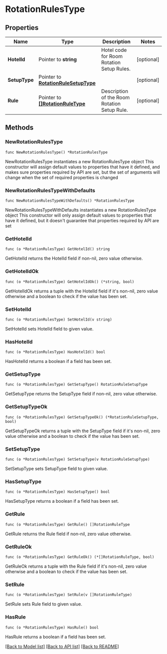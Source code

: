 # RotationRulesType

## Properties

Name | Type | Description | Notes
------------ | ------------- | ------------- | -------------
**HotelId** | Pointer to **string** | Hotel code for Room Rotation Setup Rules. | [optional] 
**SetupType** | Pointer to [**RotationRuleSetupType**](RotationRuleSetupType.md) |  | [optional] 
**Rule** | Pointer to [**[]RotationRuleType**](RotationRuleType.md) | Description of the Room Rotation Setup Rule. | [optional] 

## Methods

### NewRotationRulesType

`func NewRotationRulesType() *RotationRulesType`

NewRotationRulesType instantiates a new RotationRulesType object
This constructor will assign default values to properties that have it defined,
and makes sure properties required by API are set, but the set of arguments
will change when the set of required properties is changed

### NewRotationRulesTypeWithDefaults

`func NewRotationRulesTypeWithDefaults() *RotationRulesType`

NewRotationRulesTypeWithDefaults instantiates a new RotationRulesType object
This constructor will only assign default values to properties that have it defined,
but it doesn't guarantee that properties required by API are set

### GetHotelId

`func (o *RotationRulesType) GetHotelId() string`

GetHotelId returns the HotelId field if non-nil, zero value otherwise.

### GetHotelIdOk

`func (o *RotationRulesType) GetHotelIdOk() (*string, bool)`

GetHotelIdOk returns a tuple with the HotelId field if it's non-nil, zero value otherwise
and a boolean to check if the value has been set.

### SetHotelId

`func (o *RotationRulesType) SetHotelId(v string)`

SetHotelId sets HotelId field to given value.

### HasHotelId

`func (o *RotationRulesType) HasHotelId() bool`

HasHotelId returns a boolean if a field has been set.

### GetSetupType

`func (o *RotationRulesType) GetSetupType() RotationRuleSetupType`

GetSetupType returns the SetupType field if non-nil, zero value otherwise.

### GetSetupTypeOk

`func (o *RotationRulesType) GetSetupTypeOk() (*RotationRuleSetupType, bool)`

GetSetupTypeOk returns a tuple with the SetupType field if it's non-nil, zero value otherwise
and a boolean to check if the value has been set.

### SetSetupType

`func (o *RotationRulesType) SetSetupType(v RotationRuleSetupType)`

SetSetupType sets SetupType field to given value.

### HasSetupType

`func (o *RotationRulesType) HasSetupType() bool`

HasSetupType returns a boolean if a field has been set.

### GetRule

`func (o *RotationRulesType) GetRule() []RotationRuleType`

GetRule returns the Rule field if non-nil, zero value otherwise.

### GetRuleOk

`func (o *RotationRulesType) GetRuleOk() (*[]RotationRuleType, bool)`

GetRuleOk returns a tuple with the Rule field if it's non-nil, zero value otherwise
and a boolean to check if the value has been set.

### SetRule

`func (o *RotationRulesType) SetRule(v []RotationRuleType)`

SetRule sets Rule field to given value.

### HasRule

`func (o *RotationRulesType) HasRule() bool`

HasRule returns a boolean if a field has been set.


[[Back to Model list]](../README.md#documentation-for-models) [[Back to API list]](../README.md#documentation-for-api-endpoints) [[Back to README]](../README.md)


